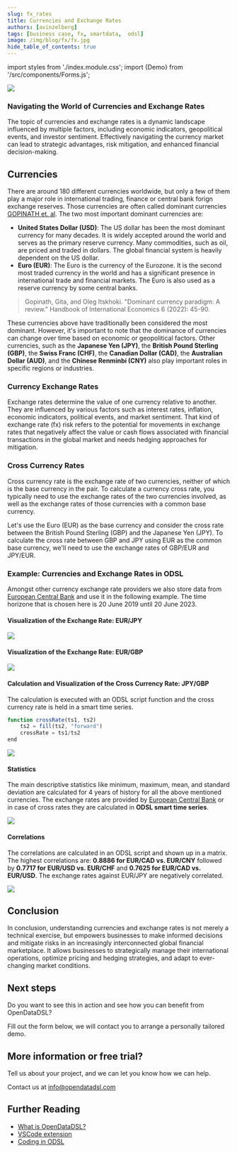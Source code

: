```yaml
---
slug: fx_rates
title: Currencies and Exchange Rates
authors: [avinzelberg]
tags: [business case, fx, smartdata,  odsl]
image: /img/blog/fx/fx.jpg
hide_table_of_contents: true
---
```

import styles from './index.module.css';
import {Demo} from '/src/components/Forms.js';

<div className="row">
  <div className="col-md">
    <img src="/img/blog/fx/fx.jpg"/>
  </div>
  <div className="col-md">
  <h3>Navigating the World of Currencies and Exchange Rates</h3>  
    <p></p>
    The topic of currencies and exchange rates is a dynamic landscape influenced by multiple factors, including economic indicators, geopolitical events, and investor sentiment. Effectively navigating the currency market can lead to strategic advantages, risk mitigation, and enhanced financial decision-making.
    <p></p>
  </div>
</div>

<!--truncate-->

## Currencies

There are around 180 different currencies worldwide, but only a few of them play a major role in international trading, finance or central bank forign exchange reserves. Those currencies are often called dominant currencies [GOPINATH et. al](https://doi.org/10.1016/bs.hesint.2022.02.009).
The two most important dominant currencies are:
* **United States Dollar (USD)**: The US dollar has been the most dominant currency for many decades. It is widely accepted around the world and serves as the primary reserve currency. Many commodities, such as oil, are priced and traded in dollars. The global financial system is heavily dependent on the US dollar.
* **Euro (EUR)**: The Euro is the currency of the Eurozone. It is the second most traded currency in the world and has a significant presence in international trade and financial markets. The Euro is also used as a reserve currency by some central banks.

> Gopinath, Gita, and Oleg Itskhoki. "Dominant currency paradigm: A review." Handbook of International Economics 6 (2022): 45-90.

These currencies above have traditionally been considered the most dominant. However, it's important to note that the dominance of currencies can change over time based on economic or geopolitical factors. Other currencies, such as the **Japanese Yen (JPY)**, the **British Pound Sterling (GBP)**, the **Swiss Franc (CHF)**, the **Canadian Dollar (CAD)**, the **Australian Dollar (AUD)**, and the **Chinese Renminbi (CNY)** also play important roles in specific regions or industries.


### Currency Exchange Rates

Exchange rates determine the value of one currency relative to another. They are influenced by various factors such as interest rates, inflation, economic indicators, political events, and market sentiment. That kind of exchange rate (fx) risk refers to the potential for movements in exchange rates that negatively affect the value or cash flows associated with financial transactions in the global market and needs hedging approaches for mitigation.

### Cross Currency Rates

Cross currency rate is the exchange rate of two currencies, neither of which is the base currency in the pair. To calculate a currency cross rate, you typically need to use the exchange rates of the two currencies involved, as well as the exchange rates of those currencies with a common base currency. 

Let's use the Euro (EUR) as the base currency and consider the cross rate between the British Pound Sterling (GBP) and the Japanese Yen (JPY).
To calculate the cross rate between GBP and JPY using EUR as the common base currency, we'll need to use the exchange rates of GBP/EUR and JPY/EUR.


### Example: Currencies and Exchange Rates in ODSL

Amongst other currency exchange rate providers we also store data from [European Central Bank](https://www.ecb.europa.eu/stats/policy_and_exchange_rates/euro_reference_exchange_rates/html/index.en.html) and use it in the following example. The time horizone that is chosen here is 20 June 2019 until 20 June 2023.


#### Visualization of the Exchange Rate: EUR/JPY

<img className={styles.product_screenshot} src="/img/blog/fx/EURJPY.PNG" />


#### Visualization of the Exchange Rate: EUR/GBP

<img className={styles.product_screenshot} src="/img/blog/fx/EURGBP.PNG" />


#### Calculation and Visualization of the Cross Currency Rate: JPY/GBP

The calculation is executed with an ODSL script function and the cross currency rate is held in a smart time series. 

```js
function crossRate(ts1, ts2)
    ts2 = fill(ts2, "forward")
    crossRate = ts1/ts2
end
```

<img className={styles.product_screenshot} src="/img/blog/fx/JPYGBP.PNG" />



#### Statistics


The main descriptive statistics like minimum, maximum, mean, and standard deviation are calculated for 4 years of history for all the above mentioned currencies. The exchange rates are provided by [European Central Bank](https://www.ecb.europa.eu/stats/policy_and_exchange_rates/euro_reference_exchange_rates/html/index.en.html) or in case of cross rates they are calculated in **ODSL smart time series**.

<img className={styles.product_screenshot} src="/img/blog/fx/STATS.PNG" />



#### Correlations

The correlations are calculated in an ODSL script and shown up in a matrix. The highest correlations are: **0.8886 for EUR/CAD vs. EUR/CNY** followed by **0.7717 for EUR/USD vs. EUR/CHF** and **0.7625 for EUR/CAD vs. EUR/USD**. The exchange rates against EUR/JPY are negatively correlated.


<img className={styles.product_screenshot} src="/img/blog/fx/CORREL.PNG" />


## Conclusion

In conclusion, understanding currencies and exchange rates is not merely a technical exercise, but empowers businesses to make informed decisions and mitigate risks in an increasingly interconnected global financial marketplace. It allows businesses to strategically manage their international operations, optimize pricing and hedging strategies, and adapt to ever-changing market conditions. 


## Next steps
Do you want to see this in action and see how you can benefit from OpenDataDSL?

Fill out the form below, we will contact you to arrange a personally tailored demo.

<Demo />


## More information or free trial?
Tell us about your project, and we can let you know how we can help.

Contact us at [info@opendatadsl.com](mailto:info@opendatadsl.com)

## Further Reading
* [What is OpenDataDSL?](https://doc.opendatadsl.com/docs/product/intro)
* [VSCode extension](https://doc.opendatadsl.com/docs/user/vscode)
* [Coding in ODSL](https://doc.opendatadsl.com/docs/odsl)